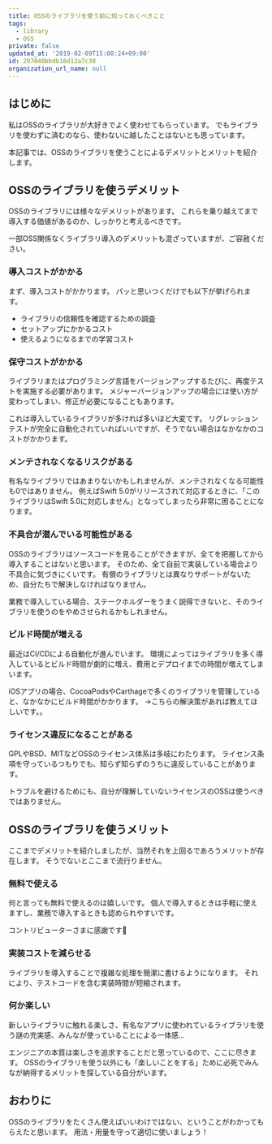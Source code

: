 ```yaml
---
title: OSSのライブラリを使う前に知っておくべきこと
tags:
  - library
  - OSS
private: false
updated_at: '2019-02-09T15:00:24+09:00'
id: 297040bbdb16d12a7c38
organization_url_name: null
---
```

## はじめに

私はOSSのライブラリが大好きでよく使わせてもらっています。
でもライブラリを使わずに済むのなら、使わないに越したことはないとも思っています。

本記事では、OSSのライブラリを使うことによるデメリットとメリットを紹介します。

## OSSのライブラリを使うデメリット

OSSのライブラリには様々なデメリットがあります。
これらを乗り越えてまで導入する価値があるのか、しっかりと考えるべきです。

一部OSS関係なくライブラリ導入のデメリットも混ざっていますが、ご容赦ください。

### 導入コストがかかる

まず、導入コストがかかります。
パッと思いつくだけでも以下が挙げられます。

- ライブラリの信頼性を確認するための調査
- セットアップにかかるコスト
- 使えるようになるまでの学習コスト

### 保守コストがかかる

ライブラリまたはプログラミング言語をバージョンアップするたびに、再度テストを実施する必要があります。
メジャーバージョンアップの場合には使い方が変わってしまい、修正が必要になることもあります。

これは導入しているライブラリが多ければ多いほど大変です。
リグレッションテストが完全に自動化されていればいいですが、そうでない場合はなかなかのコストがかかります。

### メンテされなくなるリスクがある

有名なライブラリではあまりないかもしれませんが、メンテされなくなる可能性も0ではありません。
例えばSwift 5.0がリリースされて対応するときに、「このライブラリはSwift 5.0に対応しません」となってしまったら非常に困ることになります。

### 不具合が潜んでいる可能性がある

OSSのライブラリはソースコードを見ることができますが、全てを把握してから導入することはないと思います。
そのため、全て自前で実装している場合より不具合に気づきにくいです。
有償のライブラリとは異なりサポートがないため、自分たちで解決しなければなりません。

業務で導入している場合、ステークホルダーをうまく説得できないと、そのライブラリを使うのをやめさせられるかもしれません。

### ビルド時間が増える

最近はCI/CDによる自動化が進んでいます。
環境によってはライブラリを多く導入しているとビルド時間が劇的に増え、費用とデプロイまでの時間が増えてしまいます。

iOSアプリの場合、CocoaPodsやCarthageで多くのライブラリを管理していると、なかなかにビルド時間がかかります。
→こちらの解決策があれば教えてほしいです。。

### ライセンス違反になることがある

GPLやBSD、MITなどOSSのライセンス体系は多岐にわたります。
ライセンス条項を守っているつもりでも、知らず知らずのうちに違反していることがあります。

トラブルを避けるためにも、自分が理解していないライセンスのOSSは使うべきではありません。

## OSSのライブラリを使うメリット

ここまでデメリットを紹介しましたが、当然それを上回るであろうメリットが存在します。
そうでないとここまで流行りません。

### 無料で使える

何と言っても無料で使えるのは嬉しいです。
個人で導入するときは手軽に使えますし、業務で導入するときも認められやすいです。

コントリビューターさまに感謝です:bow:

### 実装コストを減らせる

ライブラリを導入することで複雑な処理を簡潔に書けるようになります。
それにより、テストコードを含む実装時間が短縮されます。

### 何か楽しい

新しいライブラリに触れる楽しさ、有名なアプリに使われているライブラリを使う謎の充実感、みんなが使っていることによる一体感…

エンジニアの本質は楽しさを追求することだと思っているので、ここに尽きます。
OSSのライブラリを使う以外にも「楽しいことをする」ために必死でみんなが納得するメリットを探している自分がいます。

## おわりに

OSSのライブラリをたくさん使えばいいわけではない、ということがわかってもらえたと思います。
用法・用量を守って適切に使いましょう！

